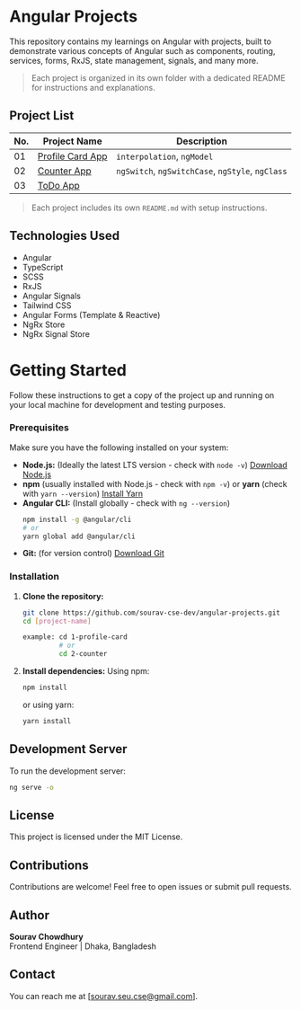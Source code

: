 # Angular Projects

This repository contains my learnings on Angular with projects, built to demonstrate various concepts of Angular such as components, routing, services, forms, RxJS, state management, signals, and many more.

> Each project is organized in its own folder with a dedicated README for instructions and explanations.


## Project List

| No. | Project Name                              | Description                                     |
|-----|-------------------------------------------|-------------------------------------------------|
| 01  | [Profile Card App](./1-profile-card)      | `interpolation`, `ngModel`                      |
| 02  | [Counter App](./2-counter/)               | `ngSwitch`, `ngSwitchCase`, `ngStyle`, `ngClass`|
| 03  | [ToDo App](./3-todo/)                     |       |

> Each project includes its own `README.md` with setup instructions.


## Technologies Used

- Angular
- TypeScript
- SCSS
- RxJS
- Angular Signals
- Tailwind CSS
- Angular Forms (Template & Reactive)
- NgRx Store
- NgRx Signal Store


# Getting Started

Follow these instructions to get a copy of the project up and running on your local machine for development and testing purposes.

### Prerequisites

Make sure you have the following installed on your system:

- **Node.js:** (Ideally the latest LTS version - check with `node -v`) [Download Node.js](https://nodejs.org/)
- **npm** (usually installed with Node.js - check with `npm -v`) or **yarn** (check with `yarn --version`) [Install Yarn](https://yarnpkg.com/getting-started)
- **Angular CLI:** (Install globally - check with `ng --version`)
  ```bash
  npm install -g @angular/cli
  # or
  yarn global add @angular/cli
  ```
- **Git:** (for version control) [Download Git](https://git-scm.com/)

### Installation

1.  **Clone the repository:**

    ```bash
    git clone https://github.com/sourav-cse-dev/angular-projects.git
    cd [project-name]
    
    example: cd 1-profile-card
             # or 
             cd 2-counter
    ```

2.  **Install dependencies:**
    Using npm:
    ```bash
    npm install
    ```
    or using yarn:
    ```bash
    yarn install
    ```

## Development Server

To run the development server:

```bash
ng serve -o
```

## License

This project is licensed under the MIT License.

## Contributions

Contributions are welcome! Feel free to open issues or submit pull requests.

## Author

**Sourav Chowdhury**  
Frontend Engineer | Dhaka, Bangladesh

## Contact

You can reach me at [sourav.seu.cse@gmail.com].